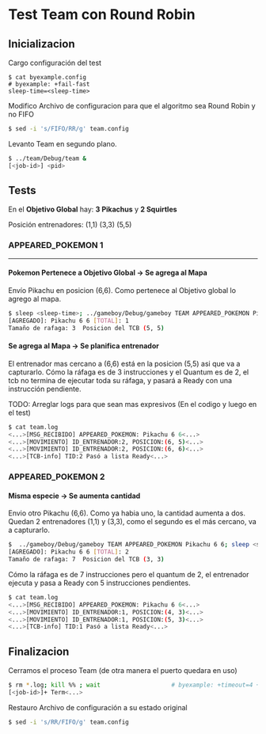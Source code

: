# Test Team con Round Robin

## Inicializacion

Cargo configuración del test

```shell
$ cat byexample.config                                                  # byexample: +fail-fast
sleep-time=<sleep-time>
```

Modifico Archivo de configuracion para que el algoritmo sea Round Robin y no FIFO

```bash
$ sed -i 's/FIFO/RR/g' team.config
```

Levanto Team en segundo plano.

```bash
$ ../team/Debug/team &
[<job-id>] <pid>
```

## Tests

En el **Objetivo Global** hay: **3 Pikachus** y **2 Squirtles**

Posición entrenadores: (1,1) (3,3) (5,5)

### APPEARED_POKEMON 1

- - -

#### Pokemon Pertenece a Objetivo Global -> Se agrega al Mapa

Envío Pikachu en posicion (6,6). Como pertenece al Objetivo global lo agrego al mapa.

```bash
$ sleep <sleep-time>; ../gameboy/Debug/gameboy TEAM APPEARED_POKEMON Pikachu 6 6; sleep <sleep-time> # byexample: +timeout=7 +paste +fail-fast
[AGREGADO]: Pikachu 6 6 [TOTAL]: 1
Tamaño de rafaga: 3  Posicion del TCB (5, 5)
```

#### Se agrega al Mapa -> Se planifica entrenador

El entrenador mas cercano a (6,6) está en la posicion (5,5) asi que va a capturarlo.
Cómo la ráfaga es de 3 instrucciones y el Quantum es de 2, el tcb no termina de ejecutar toda su ráfaga, y pasará a Ready con una instrucción pendiente.

TODO: Arreglar logs para que sean mas expresivos (En el codigo y luego en el test)

```bash
$ cat team.log
<...>[MSG_RECIBIDO] APPEARED_POKEMON: Pikachu 6 6<...>
<...>[MOVIMIENTO] ID_ENTRENADOR:2, POSICION:(6, 5)<...>
<...>[MOVIMIENTO] ID_ENTRENADOR:2, POSICION:(6, 6)<...>
<...>[TCB-info] TID:2 Pasó a lista Ready<...>
```

### APPEARED_POKEMON 2

#### Misma especie -> Se aumenta cantidad

Envio otro Pikachu (6,6). Como ya habia uno, la cantidad aumenta a dos.
Quedan 2 entrenadores (1,1) y (3,3), como el segundo es el más cercano, va a capturarlo.

```bash
$  ../gameboy/Debug/gameboy TEAM APPEARED_POKEMON Pikachu 6 6; sleep <sleep-time> # byexample: +timeout=4 +paste +fail-fast
[AGREGADO]: Pikachu 6 6 [TOTAL]: 2
Tamaño de rafaga: 7  Posicion del TCB (3, 3)
```

Cómo la ráfaga es de 7 instrucciones pero el quantum de 2, el entrenador ejecuta y pasa a Ready con 5 instrucciones pendientes.

```bash
$ cat team.log
<...>[MSG_RECIBIDO] APPEARED_POKEMON: Pikachu 6 6<...>
<...>[MOVIMIENTO] ID_ENTRENADOR:1, POSICION:(4, 3)<...>
<...>[MOVIMIENTO] ID_ENTRENADOR:1, POSICION:(5, 3)<...>
<...>[TCB-info] TID:1 Pasó a lista Ready<...>
```

## Finalizacion

Cerramos el proceso Team (de otra manera el puerto quedara en uso)

```bash
$ rm *.log; kill %% ; wait                    # byexample: +timeout=4 +norm-ws +paste -skip
[<job-id>]+ Term<...>
```

Restauro Archivo de configuración a su estado original

```bash
$ sed -i 's/RR/FIFO/g' team.config
```
